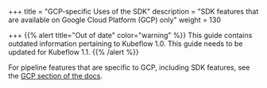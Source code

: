 +++
title = "GCP-specific Uses of the SDK"
description = "SDK features that are available on Google Cloud Platform (GCP) only"
weight = 130
                    
+++
{{% alert title="Out of date" color="warning" %}}
This guide contains outdated information pertaining to Kubeflow 1.0. This guide
needs to be updated for Kubeflow 1.1.
{{% /alert %}}

For pipeline features that are specific to GCP, including SDK features, see the 
[GCP section of the docs](/docs/gke/pipelines/).
